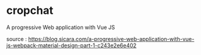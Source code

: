# cropchat
A progressive Web application with Vue JS

source : https://blog.sicara.com/a-progressive-web-application-with-vue-js-webpack-material-design-part-1-c243e2e6e402
